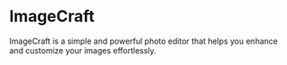 # ImageCraft
ImageCraft is a simple and powerful photo editor that helps you enhance and customize your images effortlessly.
